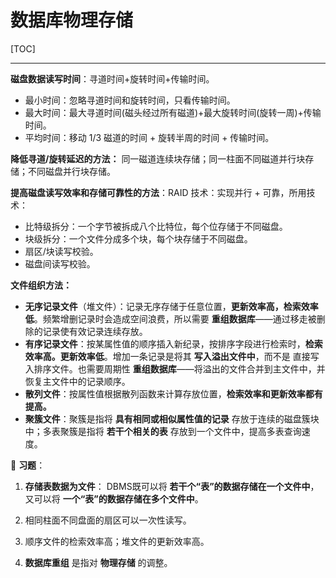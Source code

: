# 数据库物理存储

[TOC]

---

**磁盘数据读写时间**：寻道时间+旋转时间+传输时间。

- 最小时间：忽略寻道时间和旋转时间，只看传输时间。
- 最大时间：最大寻道时间(磁头经过所有磁道)+最大旋转时间(旋转一周)+传输时间。
- 平均时间：移动 1/3 磁道的时间 + 旋转半周的时间 + 传输时间。

**降低寻道/旋转延迟的方法：** 同一磁道连续块存储；同一柱面不同磁道并行块存储；不同磁盘并行块存储。

**提高磁盘读写效率和存储可靠性的方法**：RAID 技术：实现并行 + 可靠，所用技术：

- 比特级拆分：一个字节被拆成八个比特位，每个位存储于不同磁盘。
- 块级拆分：一个文件分成多个块，每个块存储于不同磁盘。
- 扇区/块读写校验。
- 磁盘间读写校验。

**文件组织方法：**

- **无序记录文件**（堆文件）：记录无序存储于任意位置，**更新效率高，检索效率低**。频繁增删记录时会造成空间浪费，所以需要 **重组数据库**——通过移走被删除的记录使有效记录连续存放。
- **有序记录文件**：按某属性值的顺序插入新纪录，按排序字段进行检索时，**检索效率高。更新效率低**。增加一条记录是将其 **写入溢出文件中**，而不是 直接写入排序文件。也需要周期性 **重组数据库**——将溢出的文件合并到主文件中，并恢复主文件中的记录顺序。
- **散列文件**：按属性值根据散列函数来计算存放位置，**检索效率和更新效率都有提高。**
- **聚簇文件**：聚簇是指将 **具有相同或相似属性值的记录** 存放于连续的磁盘簇块中；多表聚簇是指将 **若干个相关的表** 存放到一个文件中，提高多表查询速度。

📑 **习题**：

1. **存储表数据为文件**： DBMS既可以将 **若干个“表”的数据存储在一个文件中**，又可以将 **一个“表”的数据存储在多个文件中**。

2. 相同柱面不同盘面的扇区可以一次性读写。
3. 顺序文件的检索效率高；堆文件的更新效率高。
4. **数据库重组** 是指对 **物理存储** 的调整。